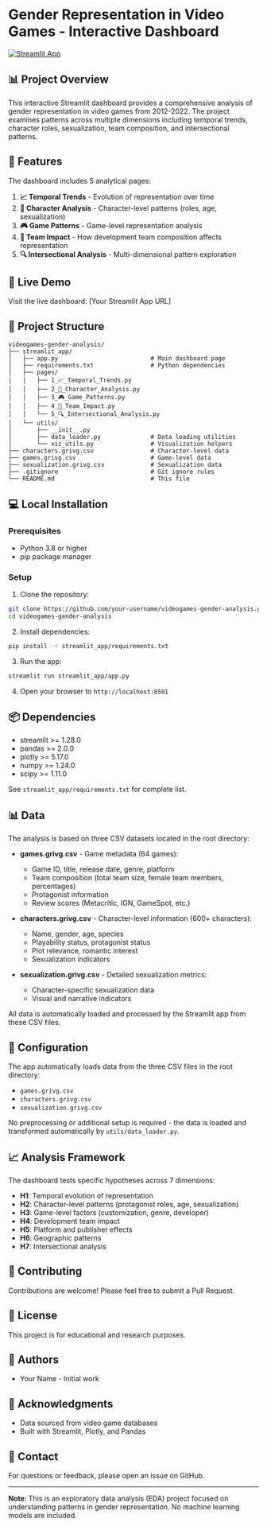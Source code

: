 # Gender Representation in Video Games - Interactive Dashboard

[![Streamlit App](https://static.streamlit.io/badges/streamlit_badge_black_white.svg)](https://your-app-url.streamlit.app)

## 📊 Project Overview

This interactive Streamlit dashboard provides a comprehensive analysis of gender representation in video games from 2012-2022. The project examines patterns across multiple dimensions including temporal trends, character roles, sexualization, team composition, and intersectional patterns.

## 🎯 Features

The dashboard includes 5 analytical pages:

1. **📈 Temporal Trends** - Evolution of representation over time
2. **👥 Character Analysis** - Character-level patterns (roles, age, sexualization)
3. **🎮 Game Patterns** - Game-level representation analysis
4. **👥 Team Impact** - How development team composition affects representation
5. **🔍 Intersectional Analysis** - Multi-dimensional pattern exploration

## 🚀 Live Demo

Visit the live dashboard: [Your Streamlit App URL]

## 📁 Project Structure

```
videogames-gender-analysis/
├── streamlit_app/
│   ├── app.py                          # Main dashboard page
│   ├── requirements.txt                # Python dependencies
│   ├── pages/
│   │   ├── 1_📈_Temporal_Trends.py
│   │   ├── 2_👥_Character_Analysis.py
│   │   ├── 3_🎮_Game_Patterns.py
│   │   ├── 4_👥_Team_Impact.py
│   │   └── 5_🔍_Intersectional_Analysis.py
│   └── utils/
│       ├── __init__.py
│       ├── data_loader.py              # Data loading utilities
│       └── viz_utils.py                # Visualization helpers
├── characters.grivg.csv                # Character-level data
├── games.grivg.csv                     # Game-level data
├── sexualization.grivg.csv             # Sexualization data
├── .gitignore                          # Git ignore rules
└── README.md                           # This file
```

## 💻 Local Installation

### Prerequisites

- Python 3.8 or higher
- pip package manager

### Setup

1. Clone the repository:
```bash
git clone https://github.com/your-username/videogames-gender-analysis.git
cd videogames-gender-analysis
```

2. Install dependencies:
```bash
pip install -r streamlit_app/requirements.txt
```

3. Run the app:
```bash
streamlit run streamlit_app/app.py
```

4. Open your browser to `http://localhost:8501`

## 📦 Dependencies

- streamlit >= 1.28.0
- pandas >= 2.0.0
- plotly >= 5.17.0
- numpy >= 1.24.0
- scipy >= 1.11.0

See `streamlit_app/requirements.txt` for complete list.

## 📊 Data

The analysis is based on three CSV datasets located in the root directory:

- **games.grivg.csv** - Game metadata (64 games):
  - Game ID, title, release date, genre, platform
  - Team composition (total team size, female team members, percentages)
  - Protagonist information
  - Review scores (Metacritic, IGN, GameSpot, etc.)

- **characters.grivg.csv** - Character-level information (600+ characters):
  - Name, gender, age, species
  - Playability status, protagonist status
  - Plot relevance, romantic interest
  - Sexualization indicators

- **sexualization.grivg.csv** - Detailed sexualization metrics:
  - Character-specific sexualization data
  - Visual and narrative indicators

All data is automatically loaded and processed by the Streamlit app from these CSV files.

## 🔧 Configuration

The app automatically loads data from the three CSV files in the root directory:
- `games.grivg.csv`
- `characters.grivg.csv`
- `sexualization.grivg.csv`

No preprocessing or additional setup is required - the data is loaded and transformed automatically by `utils/data_loader.py`.

## 📈 Analysis Framework

The dashboard tests specific hypotheses across 7 dimensions:

- **H1**: Temporal evolution of representation
- **H2**: Character-level patterns (protagonist roles, age, sexualization)
- **H3**: Game-level factors (customization, genre, developer)
- **H4**: Development team impact
- **H5**: Platform and publisher effects
- **H6**: Geographic patterns
- **H7**: Intersectional analysis

## 🤝 Contributing

Contributions are welcome! Please feel free to submit a Pull Request.

## 📝 License

This project is for educational and research purposes.

## 👥 Authors

- Your Name - Initial work

## 🙏 Acknowledgments

- Data sourced from video game databases
- Built with Streamlit, Plotly, and Pandas

## 📧 Contact

For questions or feedback, please open an issue on GitHub.

---

**Note**: This is an exploratory data analysis (EDA) project focused on understanding patterns in gender representation. No machine learning models are included.

